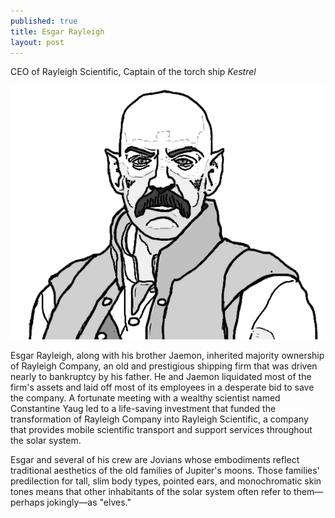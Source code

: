 ```yaml
---
published: true
title: Esgar Rayleigh
layout: post
---
```


CEO of Rayleigh Scientific, Captain of the torch ship _Kestrel_

![](assets/esgar2.png)

Esgar Rayleigh, along with his brother Jaemon, inherited majority
ownership of Rayleigh Company, an old and prestigious shipping firm
that was driven nearly to bankruptcy by his father. He and Jaemon
liquidated most of the firm's assets and laid off most of its
employees in a desperate bid to save the company. A fortunate meeting
with a wealthy scientist named Constantine Yaug led to a life-saving
investment that funded the transformation of Rayleigh Company into
Rayleigh Scientific, a company that provides mobile scientific
transport and support services throughout the solar system.

Esgar and several of his crew are Jovians whose embodiments reflect
traditional aesthetics of the old families of Jupiter's moons. Those
families' predilection for tall, slim body types, pointed ears, and
monochromatic skin tones means that other inhabitants of the solar
system often refer to them—perhaps jokingly—as "elves."
